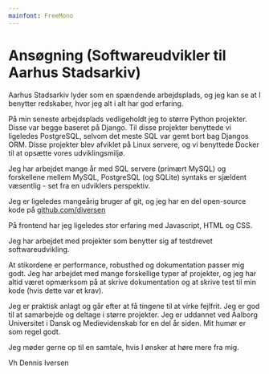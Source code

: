 ```yaml
---
mainfont: FreeMono
---
```


# Ansøgning (Softwareudvikler til Aarhus Stadsarkiv)

Aarhus Stadsarkiv lyder som en spændende arbejdsplads, og jeg kan se at I benytter redskaber, hvor jeg alt i alt har god erfaring.

På min seneste arbejdsplads vedligeholdt jeg to større Python projekter. Disse var begge baseret på Django. Til disse projekter benyttede vi ligeledes PostgreSQL, selvom det meste SQL var gemt bort bag Djangos ORM. Disse projekter blev afviklet på Linux servere, og vi benyttede Docker til at opsætte vores udviklingsmiljø.

Jeg har arbejdet mange år med SQL servere (primært MySQL) og forskellene mellem MySQL, PostgreSQL (og SQLite) syntaks er sjældent væsentlig - set fra en udviklers perspektiv.
 
Jeg er ligeledes mangeårig bruger af git, og jeg har en del open-source kode på [github.com/diversen](https://github.com/diversen)

På frontend har jeg ligeledes stor erfaring med Javascript, HTML og CSS.

Jeg har arbejdet med projekter som benytter sig af testdrevet softwareudvikling.

At stikordene er performance, robusthed og dokumentation passer mig godt. Jeg har arbejdet med mange forskellige typer af projekter, og jeg har altid været opmærksom på at skrive dokumentation og at skrive test til min kode (hvis dette var et krav).

Jeg er praktisk anlagt og går efter at få tingene til at virke fejlfrit. Jeg er god til at samarbejde og deltage i større projekter. Jeg er uddannet ved Aalborg Universitet i Dansk og Medievidenskab for en del år siden. Mit humør er som regel godt.

Jeg møder gerne op til en samtale, hvis I ønsker at høre mere fra mig.

Vh Dennis Iversen